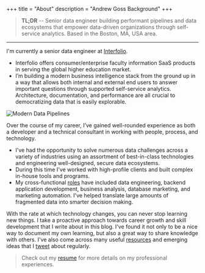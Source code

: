 +++
title = "About"
description = "Andrew Goss Background"
+++
> <b>TL;DR</b> -- Senior data engineer building performant pipelines and data ecosystems that empower data-driven organizations through self-service analytics. Based in the Boston, MA, USA area.

<hr>

I'm currently a senior data engineer at <a href="https://www.interfolio.com" target="_blank">Interfolio</a>.

* Interfolio offers consumer/enterprise faculty information SaaS products in serving the global higher education market.
* I’m building a modern business intelligence stack from the ground up in a way that allows both internal and external end users to answer important questions through supported self-service analytics. Architecture, documentation, and performance are all crucial to democratizing data that is easily explorable.

![Modern Data Pipelines](/img/modern_data_pipelines.png "Modern Data Pipelines")

Over the course of my career, I’ve gained well-rounded experience as both a developer and a technical consultant in working with people, process, and technology.

* I've had the opportunity to solve numerous data challenges across a variety of industries using an assortment of best-in-class technologies and engineering well-designed, secure data ecosystems.
* During this time I've worked with high-profile clients and built complex in-house tools and programs.
* My cross-functional <a href="/resume/#work_experience">roles</a> have included data engineering, backend application development, business analysis, database marketing, and marketing automation. I've helped translate large amounts of fragmented data into smarter decision making.

With the rate at which technology changes, you can never stop learning new things. I take a proactive approach towards career growth and skill development that I write about in this blog. I've found it not only to be a nice way to document my own learning, but also a great way to share knowledge with others. I've also come across many useful <a href="/resources">resources</a> and emerging ideas that I <a href="https://twitter.com/andrewrgoss" target="_blank">tweet</a> about regularly.

> Check out my <a href="/resume">resume</a> for more details on my professional experiences.